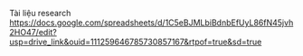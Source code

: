 Tài liệu research https://docs.google.com/spreadsheets/d/1C5eBJMLbiBdnbEfUyL86fN45jvh2HO47/edit?usp=drive_link&ouid=111259646785730857167&rtpof=true&sd=true
